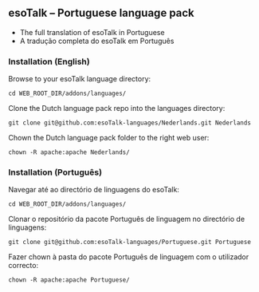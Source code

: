 ## esoTalk – Portuguese language pack

- The full translation of esoTalk in Portuguese
- A tradução completa do esoTalk em Português 

### Installation (English)

Browse to your esoTalk language directory:
```
cd WEB_ROOT_DIR/addons/languages/
```

Clone the Dutch language pack repo into the languages directory:
```
git clone git@github.com:esoTalk-languages/Nederlands.git Nederlands
```

Chown the Dutch language pack folder to the right web user:
```
chown -R apache:apache Nederlands/
```

### Installation (Português)

Navegar até ao directório de linguagens do esoTalk:
```
cd WEB_ROOT_DIR/addons/languages/
```

Clonar o repositório da pacote Português de linguagem no directório de linguagens:
```
git clone git@github.com:esoTalk-languages/Portuguese.git Portuguese
```

Fazer chown à pasta do pacote Português de linguagem com o utilizador correcto:
```
chown -R apache:apache Portuguese/
```
